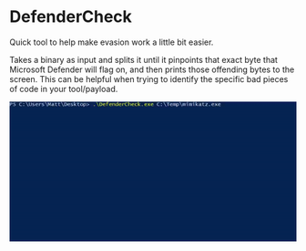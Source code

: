 # DefenderCheck
Quick tool to help make evasion work a little bit easier.

Takes a binary as input and splits it until it pinpoints that exact byte that Microsoft Defender will flag on, and then prints those offending bytes to the screen. This can be helpful when trying to identify the specific bad pieces of code in your tool/payload.

![](/demo.gif)
